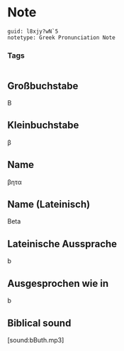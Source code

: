 # Note
```
guid: l8xjy?wN`5
notetype: Greek Pronunciation Note
```

### Tags
```
```

## Großbuchstabe
Β

## Kleinbuchstabe
β

## Name
βητα

## Name (Lateinisch)
Beta

## Lateinische Aussprache
b

## Ausgesprochen wie in
b

## Biblical sound
[sound:bButh.mp3]
